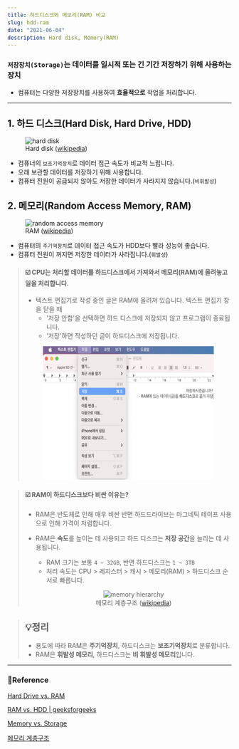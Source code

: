 ```yaml
---
title: 하드디스크와 메모리(RAM) 비교
slug: hdd-ram
date: "2021-06-04"
description: Hard disk, Memory(RAM)
---
```


### `저장장치(Storage)`는 데이터를 일시적 또는 긴 기간 저장하기 위해 사용하는 장치

- 컴퓨터는 다양한 저장장치를 사용하여 **효율적으로** 작업을 처리합니다.

---

## 1. 하드 디스크(Hard Disk, Hard Drive, HDD)

<figure>
  <img src="https://upload.wikimedia.org/wikipedia/commons/thumb/f/f8/Laptop-hard-drive-exposed.jpg/1920px-Laptop-hard-drive-exposed.jpg" alt="hard disk" width="250" height="200" />
<figcaption>Hard disk (<a href="https://upload.wikimedia.org/wikipedia/commons/thumb/f/f8/Laptop-hard-drive-exposed.jpg/1920px-Laptop-hard-drive-exposed.jpg">wikipedia</a>)</figcaption>
</figure>

- 컴퓨너의 `보조기억장치`로 데이터 접근 속도가 비교적 느립니다.
- 오래 보관할 데이터를 저장하기 위해 사용합니다.
- 컴퓨터 전원이 공급되지 않아도 저장한 데이터가 사라지지 않습니다.(`비휘발성`)

## 2. 메모리(Random Access Memory, RAM)

<figure>
  <img src="https://upload.wikimedia.org/wikipedia/commons/d/d3/RAM_n.jpg" alt="random access memory" width="250" height="250" />
<figcaption>RAM (<a href="https://upload.wikimedia.org/wikipedia/commons/d/d3/RAM_n.jpg">wikipedia</a>)</figcaption>
</figure>

- 컴퓨터의 `주기억장치`로 데이터 접근 속도가 HDD보다 빨라 성능이 좋습니다.
- 컴퓨터 전원이 꺼지면 저장한 데이터가 사라집니다.(`휘발성`)

<blockquote>
<h4>☑️ CPU는 처리할 데이터를 <strong>하드디스크</strong>에서 가져와서 메모리(RAM)에 올려놓고 일을 처리합니다.</h4>

- 텍스트 편집기로 작성 중인 글은 RAM에 올려져 있습니다. 텍스트 편집기 창을 닫을 때
  - '저장 안함'을 선택하면 하드 디스크에 저장되지 않고 프로그램이 종료됩니다.
  - '저장'하면 작성하던 글이 하드디스크에 저장됩니다.

<figure align="center">
<img src="https://github.com/YounglanHong/Hylog/blob/master/hylog/public/images/save.png?raw=true" alt="save example" width="500" height="300" />
</figure>
</blockquote>

<blockquote>
<h4>☑️ RAM이 하드디스크보다 비싼 이유는?</h4>

- RAM은 반도체로 인해 매우 비싼 반면 하드드라이브는 마그네틱 테이프 사용으로 인해 가격이 저렴합니다.
- RAM은 **속도**를 높이는 데 사용되고 하드 디스크는 **저장 공간**을 늘리는 데 사용됩니다.

  - RAM 크기는 보통 `4 ~ 32GB`, 반면 하드디스크는 `1 ~ 3TB`
  - 처리 속도는 CPU > 레지스터 > 캐시 > 메모리(RAM) > 하드디스크 순서로 빠릅니다.
  <figure align="center">
  <img src="https://upload.wikimedia.org/wikipedia/commons/c/c6/%EB%A9%94%EB%AA%A8%EB%A6%AC%EA%B3%84%EC%B8%B5%EA%B5%AC%EC%A1%B0%EA%B7%B8%EB%A6%BC1.png" alt="memory hierarchy" width="250" height="200" />
  <figcaption>메모리 계층구조 (<a href="https://upload.wikimedia.org/wikipedia/commons/c/c6/%EB%A9%94%EB%AA%A8%EB%A6%AC%EA%B3%84%EC%B8%B5%EA%B5%AC%EC%A1%B0%EA%B7%B8%EB%A6%BC1.png">wikipedia</a>)
  </figcaption>
  </figure>
  </blockquote>

<blockquote>
<h2>💡정리</h2>

- 용도에 따라 RAM은 **주기억장치**, 하드디스크는 **보조기억장치**로 분류합니다.
- RAM은 **휘발성 메모리**, 하드디스크는 **비 휘발성 메모리**입니다.
</blockquote>

<!-- ## 💡정리

| 특징   |                  | 예시                           |
| ------ | ---------------- | ------------------------------ |
| 용도   | 주기억장치       | RAM, ROM                       |
|        | 보조기억장치     | HDD(하드디스크), SSD, DVD, USB |
| 휘발성 | 휘발성 메모리    | RAM                            |
|        | 비 휘발성 메모리 | HDD, SSD, ROM                  | -->

---

### 🔗Reference

[Hard Drive vs. RAM](https://www.educba.com/hard-drive-vs-ram/)

[RAM vs. HDD | geeksforgeeks](https://www.geeksforgeeks.org/difference-between-random-access-memory-ram-and-hard-disk-drive-hdd/)

[Memory vs. Storage](https://www.enterprisestorageforum.com/hardware/memory-vs-storage/)

[메모리 계층구조](https://diveintosystems.org/antora/diveintosystems/1.0/MemHierarchy/mem_hierarchy.html)
